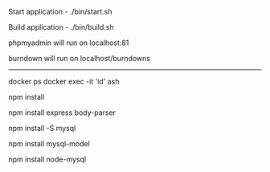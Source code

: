 Start application - ./bin/start.sh

Build application - ./bin/build.sh

phpmyadmin will run on localhost:81

burndown will run on localhost/burndowns

----------------------------------------------

docker ps
docker exec -it 'id' ash 

npm install

npm install express body-parser

npm install -S mysql 

npm install mysql-model

npm install node-mysql